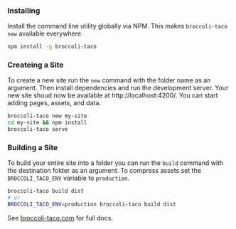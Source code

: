 ### Installing

Install the command line utility globally via NPM. This makes `broccoli-taco new` available everywhere.
``` sh
npm install -g broccoli-taco
```

### Createing a Site

To create a new site run the `new` command with the folder name as an argument. Then install dependencies and run the development server. Your new site shoud now be available at http://localhost:4200/. You can start adding pages, assets, and data.
``` sh
broccoli-taco new my-site
cd my-site && npm install
broccoli-taco serve
```

### Building a Site

To build your entire site into a folder you can run the `build` command with the destination folder as an argument. To compress assets set the `BROCCOLI_TACO_ENV` variable to `production`.

``` sh
broccoli-taco build dist
# or
BROCCOLI_TACO_ENV=production broccoli-taco build dist
```

See [broccoli-taco.com](http://broccoli-taco.com) for full docs.
